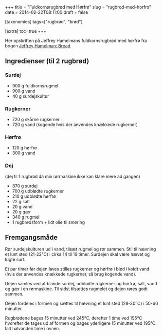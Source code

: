 +++
title = "Fuldkornsrugbrød med Hørfrø"
slug  = "rugbrod-med-horfro"
date  = 2014-02-22T08:11:00
draft = false

[taxonomies]
tags=["rugbrød", "brød"]

[extra]
toc=true
+++

Her opskriften på Jeffrey Hamelmans fuldkornsrugbrød med hørfrø fra bogen
[Jeffrey Hamelman:
Bread](http://www.amazon.com/Bread-Bakers-Book-Techniques-Recipes/dp/1118132718).

## Ingredienser (til 2 rugbrød)

### Surdej

- 900 g fuldkornsrugmel
- 900 g vand
- 40 g surdejskultur

### Rugkerner

- 720 g skårne rugkerner
- 720 g vand (kogende hvis der anvendes knækkede rugkerner)

### Hørfrø

- 120 g hørfrø
- 300 g vand

### Dej

(dej til 1 rugbrød da min rørmaskine ikke kan klare mere ad gangen)

- 870 g surdej
- 700 g udblødte rugkerner
- 210 g udblødte hørfrø
- 22 g salt
- 20 g vand
- 20 g gær
- 340 g rugmel
- 1 rugbrødsform + lidt olie til smøring

## Fremgangsmåde

Rør surdejskulturen ud i vand, tilsæt rugmel og rør sammen. Stil til hævning et
lunt sted (21-22°C) i cirka 14 til 16 timer. Surdejen skal være hævet og lugte
surt.

Et par timer før dejen laves stilles rugkerner og hørfrø i blød i koldt vand
(hvis der anvendes knækkede rugkerner, så brug kogende vand).

Dejen samles ved at blande surdej, udblødte rugkerner og hørfrø, salt, vand og
gær i en rørmaskine. Til sidst tilsættes rugmelet og dejen røres godt sammen.

Dejen fordeles i formen og sættes til hævning et lunt sted (28-30°C) i 50-60
minutter.

Rugbrødene bages 15 minutter ved 245°C, derefter 1 time ved 195°C hvorefter de
tages ud af formen og bages yderligere 15 minutter ved 195°C. Ialt halvanden
time i ovnen.
